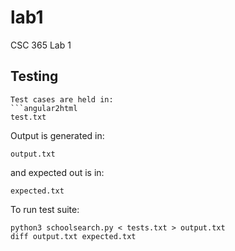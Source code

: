 # lab1
CSC 365 Lab 1

## Testing
```
Test cases are held in:
```angular2html
test.txt

```
Output is generated in:
```angular2html
output.txt

```
and expected out is in:
```angular2html
expected.txt

```

To run test suite:
```angular2html
python3 schoolsearch.py < tests.txt > output.txt
diff output.txt expected.txt

